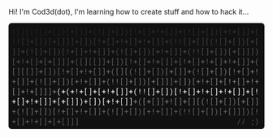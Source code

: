 Hi! I'm Cod3d(dot), I'm learning how to create stuff and how to hack it...

<img src="/assets/code.svg" />
